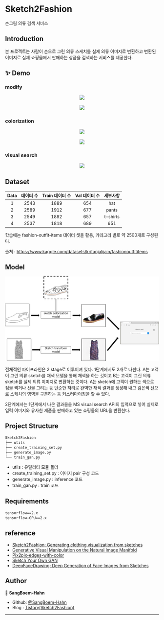 # Sketch2Fashion
손그림 의류 검색 서비스


## Introduction

본 프로젝트는 사람이 손으로 그린 의류 스케치를 실제 의류 이미지로 변환하고 변환된 이미지로 실제 쇼핑몰에서 판매하는 상품을 검색하는 서비스를 제공한다.

## ✨ Demo

### modify
<p align ="center">
  <img src = "https://user-images.githubusercontent.com/90328527/222012872-e316b82f-9974-4d4f-a012-0e8dc9f042ce.gif">
</p>

<p align ="center">
  <img src = "https://user-images.githubusercontent.com/90328527/222012941-c73322ef-4afa-4ec6-8bab-915aa5fa79e7.gif">
</p>

### colorization
<p align ="center">
  <img src = "https://user-images.githubusercontent.com/90328527/222012981-040a0d12-5a36-40b6-8187-d2e9121db740.gif">
</p>

<p align ="center">
  <img src = "https://user-images.githubusercontent.com/90328527/222013017-29ead234-71a9-4839-915c-5d2f8014a416.gif">
</p>


### visual search
<p align ="center">
  <img src = "https://user-images.githubusercontent.com/90328527/222012066-38554844-548d-4cd9-8ae7-bc7c8fbb61c0.gif">
</p>

## Dataset

|Data|데이터 수|Train 데이터 수|Val 데이터 수|세부사항|
|:-:|:-:|:-:|:-:|:-:|
|1|2543|1889|654|hat|
|2|2589|1912|677|pants|
|3|2549|1892|657|t-shirts|
|4|2537|1818|689|651|skirt|


학습에는 fashion-outfit-items 데이터 셋을 활용, 카테고리 별로 약 2500개로 구성된다.

출처 : https://www.kaggle.com/datasets/kritanjalijain/fashionoutfititems

## Model

![project_pipeline](https://github.com/SangBeom-Hahn/Sketch2Fashion/blob/main/assests/model.png)


전체적인 파이프라인은 2 stage로 이루어져 있다. 1단계에서도 2개로 나뉜다. A는 고객이 그린 의류 sketch를 채색 모델을 통해 채색을 하는 것이고 B는 고객이 그린 의류 sketch를 실제 의류 이미지로 변환하는 것이다. A는 sketch에 고객이 원하는 색으로 점을 찍거나 선을 그리는 등 단순한 처리로 완벽한 채색 결과를 생성해 내고 검은색 선으로 스케치의 영역을 구분하는 등 커스터마이징을 할 수 있다. 

2단계에서는 1단계에서 나온 결과물을 MS visual search API의 입력으로 넣어 실제로 입력 이미지와 유사한 제품을 판매하고 있는 쇼핑몰의 URL을 반환한다.

## Project Structure

```
Sketch2Fashion
├── utils
├── create_training_set.py
├── generate_image.py
└── train_gan.py
```

- utils : 유틸리티 모듈 폴더
- create_training_set.py : 이미지 pair 구성 코드
- generate_image.py : inference 코드
- train_gan.py : train 코드


<!--

## Local
```
python==3.7.13
cuda 10.0 - rtx 2080 super
```
--> 



## Requirements
```
tensorflow==2.x
tensorflow-GPU==2.x
```

## reference
- [Sketch2Fashion: Generating clothing visualization from sketches](https://s3.us-west-2.amazonaws.com/secure.notion-static.com/24693891-8915-4e8b-94b9-5a98831188f0/55752208.pdf?X-Amz-Algorithm=AWS4-HMAC-SHA256&X-Amz-Content-Sha256=UNSIGNED-PAYLOAD&X-Amz-Credential=AKIAT73L2G45EIPT3X45%2F20221220%2Fus-west-2%2Fs3%2Faws4_request&X-Amz-Date=20221220T093913Z&X-Amz-Expires=86400&X-Amz-Signature=2822a6743f941bcbc812850571d23c7ac23cd3c2d4f08c3e383aa91a7dd60fe2&X-Amz-SignedHeaders=host&response-content-disposition=filename%3D%2255752208.pdf%22&x-id=GetObject)
- [Generative Visual Manipulation on the Natural Image Manifold](https://arxiv.org/abs/1609.03552)
- [Pix2pix-edges-with-color](https://github.com/michaelnation26/pix2pix-edges-with-color)
- [Sketch Your Own GAN](https://arxiv.org/abs/2108.02774)
- [DeepFaceDrawing: Deep Generation of Face Images from Sketches](http://geometrylearning.com/paper/DeepFaceDrawing-supple.pdf)

## Author

👤 **SangBoem-Hahn**

- Github: [@SangBoem-Hahn](https://github.com/SangBeom-Hahn)
- Blog : [Tistory(Sketch2Fashion)](https://hsb422.tistory.com/entry/%EC%86%90%EA%B7%B8%EB%A6%BC-%EC%9D%98%EB%A5%98-%EC%B6%94%EC%B2%9C-%EC%8B%9C%EC%8A%A4%ED%85%9C-with-BOAZ)
---
